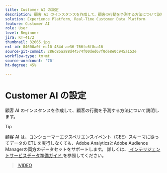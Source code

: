 ```yaml
---
title: Customer AI の設定
description: 顧客 AI のインスタンスを作成して、顧客の行動を予測する方法について説明します。
solution: Experience Platform, Real-Time Customer Data Platform
feature: Customer AI
role: User
level: Beginner
jira: KT-4172
thumbnail: 32665.jpg
exl-id: 84600a0f-ec10-484d-ae36-766fc6f8ca16
source-git-commit: 286c85aa88d44574f00ded67f0de8e0c945a153e
workflow-type: tm+mt
source-wordcount: '70'
ht-degree: 45%

---
```


# Customer AI の設定

顧客 AI のインスタンスを作成して、顧客の行動を予測する方法について説明します。

>[!TIP]
>
>顧客 AI は、コンシューマーエクスペリエンスイベント（CEE）スキーマに従ってデータの ETL を実行しなくても、Adobe AnalyticsとAdobe Audience Managerの両方のデータセットをサポートします。 詳しくは、[ インテリジェントサービスデータ準備ガイド ](https://experienceleague.adobe.com/docs/experience-platform/intelligent-services/data-preparation.html) を参照してください。

>[!VIDEO](https://video.tv.adobe.com/v/32665?learn=on&enablevpops)
